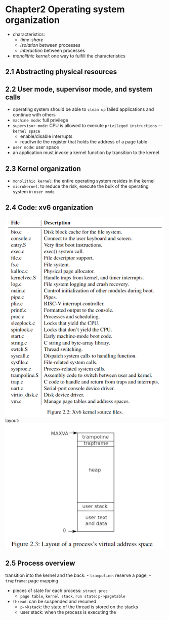 # Chapter2 Operating system organization

- characteristics: 
    - *time-share*
    - *isolation* between processes
    - *interaction* between processes
- *monolithic kernel*: one way to fulfill the characteristics

## 2.1 Abstracting physical resources

## 2.2 User mode, supervisor mode, and system calls
- operating system should be able to `clean up` failed applications and continue with others
- `machine mode`: full privilege
- `supervisor mode`: CPU is allowed to execute `privileged instructions` -- `kernel space`
    - enable/disable interrupts
    - read/write the register that holds the address of a page table
- `user mode`: user space
- an application must invoke a kernel function by transition to the kernel

## 2.3 Kernel organization
- `monolithic kernel`: the entire operating system resides in the kernel
- `microkernel`: to reduce the risk, execute the bulk of the operating system in `user mode`

## 2.4 Code: xv6 organization
![source files](image/Chapter2/2024-02-19-105820.png)
layout:
![layout](image/Chapter2/2024-02-19-110324.png)

## 2.5 Process overview
transition into the kernel and the back:
    - `trampoline`: reserve a page, 
    - `trapframe`: page mapping
- pieces of state for each process: `struct proc`
    - `page table`, `kernel stack`, `run state`: `p->pagetable`
- `thread`: can be suspended and resumed
    - `p->kstack`: the state of the thread is stored on the stacks
    - user stack: when the process is executing the